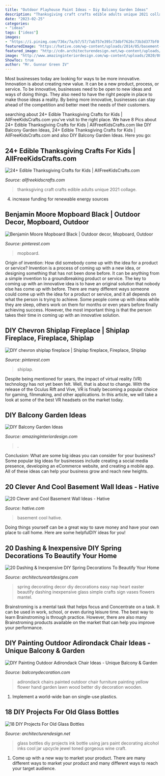 ```yaml
---
title: "Outdoor Playhouse Paint Ideas ~ Diy Balcony Garden Ideas"
description: "Thanksgiving craft crafts edible adults unique 2021 collage"
date: "2023-02-25"
categories:
- "ideas"
tags: ["ideas"]
images:
- "https://i.pinimg.com/736x/7a/b7/57/7ab757e395c73dbf7626c73b3d377bf0.jpg"
featuredImage: "https://hative.com/wp-content/uploads/2014/05/basement-wall-ideas/14-cool-basement-wall.jpg"
featured_image: "http://cdn.architecturendesign.net/wp-content/uploads/2015/09/AD-DIY-Projects-For-Old-Glass-Bottles-11.jpg"
image: "http://www.amazinginteriordesign.com/wp-content/uploads/2020/08/fi-10.jpg"
ShowToc: true
author: "Mr. Gunnar Green IV"
---
```



Most businesses today are looking for ways to be more innovative. Innovation is about creating new value. It can be a new product, process, or service. To be innovative, businesses need to be open to new ideas and ways of doing things. They also need to have the right people in place to make those ideas a reality. By being more innovative, businesses can stay ahead of the competition and better meet the needs of their customers.

	

		
searching about 24+ Edible Thanksgiving Crafts for Kids | AllFreeKidsCrafts.com you've visit to the right place. We have 8 Pics about 24+ Edible Thanksgiving Crafts for Kids | AllFreeKidsCrafts.com like DIY Balcony Garden Ideas, 24+ Edible Thanksgiving Crafts for Kids | AllFreeKidsCrafts.com and also DIY Balcony Garden Ideas. Here you go:
		
    
## 24+ Edible Thanksgiving Crafts For Kids | AllFreeKidsCrafts.com

<img loading=lazy src="https://irepo.primecp.com/2015/11/244422/AFKC---Edible-Thanksgiving-Crafts-for-Kids-collage_ExtraLarge800_ID-1283538.jpg?v=1283538" onerror="this.onerror=null;this.src='https://tse2.mm.bing.net/th?id=OIP.Gesz6so8zpZuMHh30KWSEAHaLG&amp;pid=15.1';" alt="24+ Edible Thanksgiving Crafts for Kids | AllFreeKidsCrafts.com">

_Source: allfreekidscrafts.com_

>thanksgiving craft crafts edible adults unique 2021 collage. 

	

4. increase funding for renewable energy sources

    
## Benjamin Moore Mopboard Black | Outdoor Decor, Mopboard, Outdoor

<img loading=lazy src="https://i.pinimg.com/736x/7a/b7/57/7ab757e395c73dbf7626c73b3d377bf0.jpg" onerror="this.onerror=null;this.src='https://tse4.mm.bing.net/th?id=OIP.5uya7z7_Qqdx5W8MiNRpgAHaJ3&amp;pid=15.1';" alt="Benjamin Moore Mopboard Black | Outdoor decor, Mopboard, Outdoor">

_Source: pinterest.com_

>mopboard. 

	

Origin of invention: How did somebody come up with the idea for a product or service?
Invention is a process of coming up with a new idea, or designing something that has not been done before. It can be anything from a simple invention to a groundbreaking product or service. The key to coming up with an innovative idea is to have an original solution that nobody else has come up with before. There are many different ways someone could come up with the idea for a product or service, and it all depends on what the person is trying to achieve. Some people come up with ideas while they are sleep, others work on them for months or even years before finally achieving success. However, the most important thing is that the person takes their time in coming up with an innovative solution.

    
## DIY Chevron Shiplap Fireplace | Shiplap Fireplace, Fireplace, Shiplap

<img loading=lazy src="https://i.pinimg.com/736x/22/02/8b/22028bd6d37ecc5c24e72b1217e3ca4b.jpg" onerror="this.onerror=null;this.src='https://tse4.mm.bing.net/th?id=OIP.g0nPH5p_yQky0HePQQuYtAHaJ3&amp;pid=15.1';" alt="DIY chevron shiplap fireplace | Shiplap fireplace, Fireplace, Shiplap">

_Source: pinterest.com_

>shiplap. 

	

Despite being mentioned for years, the impact of virtual reality (VR) technology has not yet been felt. Well, that is about to change. With the release of the Oculus Rift and Vive, VR is finally becoming a popular choice for gaming, filmmaking, and other applications. In this article, we will take a look at some of the best VR headsets on the market today.

    
## DIY Balcony Garden Ideas

<img loading=lazy src="http://www.amazinginteriordesign.com/wp-content/uploads/2020/08/fi-10.jpg" onerror="this.onerror=null;this.src='https://tse1.mm.bing.net/th?id=OIP.bp-JTpoR1TvGGXVgRKTZGQHaKz&amp;pid=15.1';" alt="DIY Balcony Garden Ideas">

_Source: amazinginteriordesign.com_

>. 

	

Conclusion: What are some big ideas you can consider for your business?
Some popular big ideas for businesses include creating a social media presence, developing an eCommerce website, and creating a mobile app. All of these ideas can help your business grow and reach new heights.

    
## 20 Clever And Cool Basement Wall Ideas - Hative

<img loading=lazy src="https://hative.com/wp-content/uploads/2014/05/basement-wall-ideas/14-cool-basement-wall.jpg" onerror="this.onerror=null;this.src='https://tse2.mm.bing.net/th?id=OIP.Zu_IihuqAV17VjEmXT2JCgHaJ4&amp;pid=15.1';" alt="20 Clever and Cool Basement Wall Ideas - Hative">

_Source: hative.com_

>basement cool hative. 

	

Doing things yourself can be a great way to save money and have your own place to call home. Here are some helpfulDIY ideas for you!

    
## 20 Dashing &amp; Inexpensive DIY Spring Decorations To Beautify Your Home

<img loading=lazy src="https://www.architectureartdesigns.com/wp-content/uploads/2016/02/5-56-630x945.jpg" onerror="this.onerror=null;this.src='https://tse4.mm.bing.net/th?id=OIP.Ra4Mh9rib7lfFw3MqX4m6QHaLH&amp;pid=15.1';" alt="20 Dashing &amp; Inexpensive DIY Spring Decorations To Beautify Your Home">

_Source: architectureartdesigns.com_

>spring decorating decor diy decorations easy nap heart easter beautify dashing inexpensive glass simple crafts sign vases flowers mantel. 

	

Brainstroming is a mental task that helps focus and Concentrate on a task. It can be used in work, school, or even during leisure time. The best way to learn Brainstroming is through practice. However, there are also many Brainstroming products available on the market that can help you improve your performance.

    
## DIY Painting Outdoor Adirondack Chair Ideas - Unique Balcony &amp; Garden

<img loading=lazy src="https://www.balconydecoration.com/wp-content/uploads/2019/08/Painted-Adirondack-Chairs-17.jpg" onerror="this.onerror=null;this.src='https://tse4.mm.bing.net/th?id=OIP.7JnnHQY9BjWu3vHjFzPjcAHaJ5&amp;pid=15.1';" alt="DIY Painting Outdoor Adirondack Chair Ideas - Unique Balcony &amp; Garden">

_Source: balconydecoration.com_

>adirondack chairs painted outdoor chair furniture painting yellow flower hand garden lawn wood better diy decoration wooden. 

	

1. Implement a world-wide ban on single-use plastics.

    
## 18 DIY Projects For Old Glass Bottles

<img loading=lazy src="http://cdn.architecturendesign.net/wp-content/uploads/2015/09/AD-DIY-Projects-For-Old-Glass-Bottles-11.jpg" onerror="this.onerror=null;this.src='https://tse3.mm.bing.net/th?id=OIP.72M_V--FGh_rRwqRuIjwcwHaLH&amp;pid=15.1';" alt="18 DIY Projects For Old Glass Bottles">

_Source: architecturendesign.net_

>glass bottles diy projects ink bottle using jars paint decorating alcohol inks cool jar upcycle jewel toned gorgeous wine craft. 

	

1. Come up with a new way to market your product. There are many different ways to market your product and many different ways to reach your target audience.

